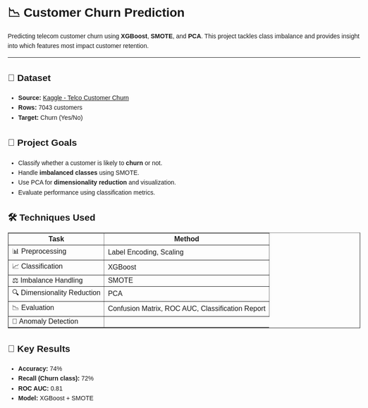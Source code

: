 <!DOCTYPE html>
<html lang="en">
<head>
  <meta charset="UTF-8">
  <title>Customer Churn Prediction</title>
</head>
<body style="font-family: Arial, sans-serif; line-height: 1.6; padding: 2rem; max-width: 800px; margin: auto;">

  <h1>📉 Customer Churn Prediction</h1>
  <p>Predicting telecom customer churn using <strong>XGBoost</strong>, <strong>SMOTE</strong>, and <strong>PCA</strong>. This project tackles class imbalance and provides insight into which features most impact customer retention.</p>

  <hr>

  <h2>📂 Dataset</h2>
  <ul>
    <li><strong>Source:</strong> <a href="https://www.kaggle.com/datasets/blastchar/telco-customer-churn" target="_blank">Kaggle - Telco Customer Churn</a></li>
    <li><strong>Rows:</strong> 7043 customers</li>
    <li><strong>Target:</strong> Churn (Yes/No)</li>
  </ul>

  <h2>🧠 Project Goals</h2>
  <ul>
    <li>Classify whether a customer is likely to <strong>churn</strong> or not.</li>
    <li>Handle <strong>imbalanced classes</strong> using SMOTE.</li>
    <li>Use PCA for <strong>dimensionality reduction</strong> and visualization.</li>
    <li>Evaluate performance using classification metrics.</li>
  </ul>

  <h2>🛠️ Techniques Used</h2>
  <table border="1" cellspacing="0" cellpadding="8">
    <thead>
      <tr>
        <th>Task</th>
        <th>Method</th>
      </tr>
    </thead>
    <tbody>
      <tr><td>📊 Preprocessing</td><td>Label Encoding, Scaling</td></tr>
      <tr><td>📈 Classification</td><td>XGBoost</td></tr>
      <tr><td>⚖️ Imbalance Handling</td><td>SMOTE</td></tr>
      <tr><td>🔍 Dimensionality Reduction</td><td>PCA</td></tr>
      <tr><td>📉 Evaluation</td><td>Confusion Matrix, ROC AUC, Classification Report</td></tr>
      <tr><td>🔎 Anomaly Detection</td></tr>
    </tbody>
  </table>

  <h2>📌 Key Results</h2>
  <ul>
    <li><strong>Accuracy:</strong> 74%</li>
    <li><strong>Recall (Churn class):</strong> 72%</li>
    <li><strong>ROC AUC:</strong> 0.81</li>
    <li><strong>Model:</strong> XGBoost + SMOTE</li>
  </ul>



</body>
</html>
